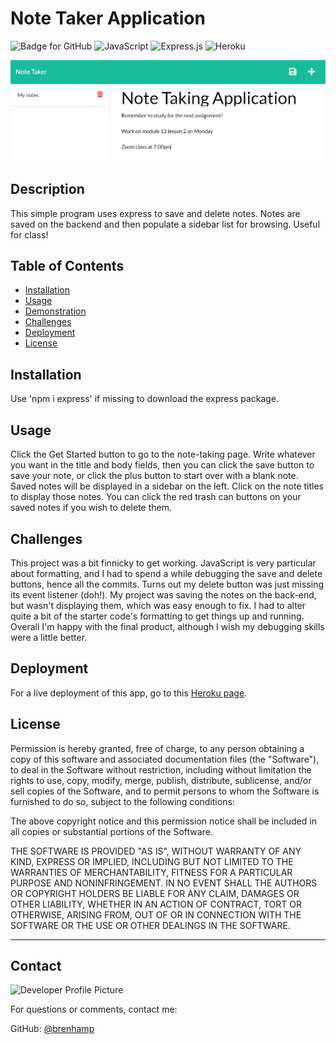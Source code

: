 # Note Taker Application
  ![Badge for GitHub](https://img.shields.io/github/languages/top/brenhamp/note-taker?style=flat&logo=appveyor) 
  ![JavaScript](https://img.shields.io/badge/javascript-%23323330.svg?style=for-the-badge&logo=javascript&logoColor=%23F7DF1E)
  ![Express.js](https://img.shields.io/badge/express.js-%23404d59.svg?style=for-the-badge&logo=express&logoColor=%2361DAFB)
  ![Heroku](https://img.shields.io/badge/heroku-%23430098.svg?style=for-the-badge&logo=heroku&logoColor=white)

  ![App Example Image](./public/assets/images/note-taker-ex-img.png)


  ## Description

  This simple program uses express to save and delete notes. Notes are saved on the backend and then populate a sidebar list for browsing.  Useful for class!

  ## Table of Contents
  * [Installation](#installation)
  * [Usage](#usage)
  * [Demonstration](#demonstration)
  * [Challenges](#challenges)
  * [Deployment](#deployment)
  * [License](#license)
  
  ## Installation
  
  Use 'npm i express' if missing to download the express package. 

  
  ## Usage
  
  Click the Get Started button to go to the note-taking page. Write whatever you want in the title and body fields, then you can click the save button to save your note, or click the plus button to start over with a blank note. Saved notes will be displayed in a sidebar on the left. Click on the note titles to display those notes. You can click the red trash can buttons on your saved notes if you wish to delete them.


  ## Challenges

  This project was a bit finnicky to get working. JavaScript is very particular about formatting, and I had to spend a while debugging the save and delete buttons, hence all the commits. Turns out my delete button was just missing its event listener (doh!). My project was saving the notes on the back-end, but wasn't displaying them, which was easy enough to fix. I had to alter quite a bit of the starter code's formatting to get things up and running. Overall I'm happy with the final product, although I wish my debugging skills were a little better.


  ## Deployment

  For a live deployment of this app, go to this [Heroku page](https://brenhams-note-taker.herokuapp.com/).

  
  ## License
  
 Permission is hereby granted, free of charge, to any person obtaining a copy of this software and associated documentation files (the "Software"), to deal in the Software without restriction, including without limitation the rights to use, copy, modify, merge, publish, distribute, sublicense, and/or sell copies of the Software, and to permit persons to whom the Software is furnished to do so, subject to the following conditions:

  The above copyright notice and this permission notice shall be included in all copies or substantial portions of the Software.

  THE SOFTWARE IS PROVIDED "AS IS", WITHOUT WARRANTY OF ANY KIND, EXPRESS OR IMPLIED, INCLUDING BUT NOT LIMITED TO THE WARRANTIES OF MERCHANTABILITY, FITNESS FOR A PARTICULAR PURPOSE AND NONINFRINGEMENT. IN NO EVENT SHALL THE AUTHORS OR COPYRIGHT HOLDERS BE LIABLE FOR ANY CLAIM, DAMAGES OR OTHER LIABILITY, WHETHER IN AN ACTION OF CONTRACT, TORT OR OTHERWISE, ARISING FROM, OUT OF OR IN CONNECTION WITH THE SOFTWARE OR THE USE OR OTHER DEALINGS IN THE SOFTWARE.

  
  ---
  
  ## Contact
  
  ![Developer Profile Picture](https://avatars.githubusercontent.com/u/90241529?v=4) 
  
  For questions or comments, contact me:
 
  GitHub: [@brenhamp](https://api.github.com/users/brenhamp)
  